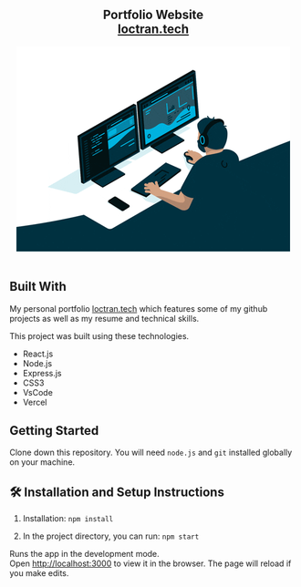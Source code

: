 <h2 align="center">
  Portfolio Website<br/>
  <a href="https://loctran.vercel.app/" target="_blank">loctran.tech</a>
</h2>
<div align="center">
  <img alt="Demo" src="./Images/programming.gif" />
</div>

<br/>

## Built With

My personal portfolio <a href="https://loctran.vercel.app/" target="_blank">loctran.tech</a> which features some of my github projects as well as my resume and technical skills.<br/>

This project was built using these technologies.

- React.js
- Node.js
- Express.js
- CSS3
- VsCode
- Vercel

## Getting Started

Clone down this repository. You will need `node.js` and `git` installed globally on your machine.

## 🛠 Installation and Setup Instructions

1. Installation: `npm install`

2. In the project directory, you can run: `npm start`

Runs the app in the development mode.\
Open [http://localhost:3000](http://localhost:3000) to view it in the browser.
The page will reload if you make edits.